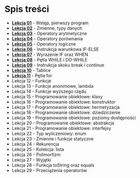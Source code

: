 # Spis treści
* **[Lekcja 01](https://github.com/michniedz/KotlinNauka/tree/main/Lekcja01)** - Wstęp, pierwszy program
* **[Lekcja 02](https://github.com/michniedz/KotlinNauka/tree/main/Lekcja02)** - Zmienne, typy danych
* **[Lekcja 03](https://github.com/michniedz/KotlinNauka/tree/main/Lekcja03)** - Operatory arytmetyczne
* **[Lekcja 04](https://github.com/michniedz/KotlinNauka/tree/main/Lekcja04)** - Operatory porównania
* **[Lekcja 05](https://github.com/michniedz/KotlinNauka/tree/main/Lekcja05)** - Operatory logiczne
* **[Lekcja 06](https://github.com/michniedz/KotlinNauka/tree/main/Lekcja06)** - Instrukcja warunkowa IF-ELSE
* **[Lekcja 07](https://github.com/michniedz/KotlinNauka/tree/main/Lekcja07)** - Wyrazenie IF oraz WHEN
* **[Lekcja 08](https://github.com/michniedz/KotlinNauka/tree/main/Lekcja08)** - Pętla WHILE i DO-WHILE
* **[Lekcja 09](https://github.com/michniedz/KotlinNauka/tree/main/Lekcja09)** - Instrukcja skoku break i continue
* **[Lekcja 10](https://github.com/michniedz/KotlinNauka/tree/main/Lekcja10)** - Tablice
* **[Lekcja 11](https://github.com/michniedz/KotlinNauka/tree/main/Lekcja11)** - Pętla for
* Lekcja 12 - Funkcje
* Lekcja 13 - Funkcje anonimowe, lambda
* Lekcja 14 - Funkcje wyższego rzędu
* Lekcja 15 - Programowanie obiektowe: klasy
* Lekcja 16 - Programowanie obiektowe: konstruktor
* Lekcja 17 - Programowanie obiektowe: hermetyzacja
* Lekcja 18 - Programowanie obiektowe: dziedziczenie
* Lekcja 19 - Programowanie obiektowe: poziomy dostępności
* Lekcja 20 - Programowanie obiektowe: abstrakcja
* Lekcja 21 - Programowanie obiektowe: interfejsy
* Lekcja 22 - Typ wyliczeniowy: enum
* Lekcja 23 - Zmienne i funkcje statyczne
* Lekcja 24 - Rekurencja
* Lekcja 25 - Kolekcja: lista
* Lekcja 26 - Polimorfizm
* Lekcja 27 - Wyjątki
* Lekcja 28 - Funkcja toString oraz equals
* Lekcja 29 - Przeciążenia operatorów
